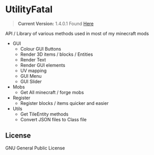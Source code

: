 # UtilityFatal
> **Current Version:** 1.4.0.1 Found [Here](http://minecraft.curseforge.com/projects/api-utilityfatal)


API / Library of various methods used in most of my minecraft mods

- GUI
  - Colour GUI Buttons
  - Render 3D items / blocks / Entities
  - Render Text
  - Render GUI elements
  - UV mapping
  - GUI Menu
  - GUI Slider
- Mobs
  - Get All minecraft / forge mobs
- Register
  - Register blocks / items quicker and easier
- Utils
  - Get TileEntity methods
  - Convert JSON files to Class file

License
---
GNU General Public License
